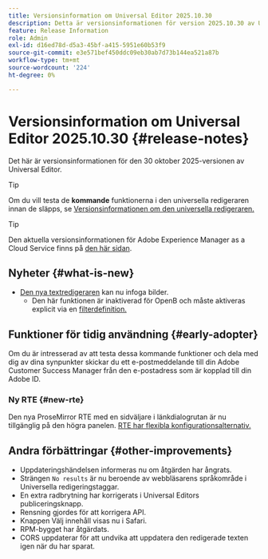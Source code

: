 ```yaml
---
title: Versionsinformation om Universal Editor 2025.10.30
description: Detta är versionsinformationen för version 2025.10.30 av Universal Editor.
feature: Release Information
role: Admin
exl-id: d16ed78d-d5a3-45bf-a415-5951e60b53f9
source-git-commit: e3e571bef450ddc09eb30ab7d73b144ea521a87b
workflow-type: tm+mt
source-wordcount: '224'
ht-degree: 0%

---
```



# Versionsinformation om Universal Editor 2025.10.30 {#release-notes}

Det här är versionsinformationen för den 30 oktober 2025-versionen av Universal Editor.

>[!TIP]
>
>Om du vill testa de **kommande** funktionerna i den universella redigeraren innan de släpps, se [Versionsinformationen om den universella redigeraren.](/help/release-notes/universal-editor/preview.md)

>[!TIP]
>
>Den aktuella versionsinformationen för Adobe Experience Manager as a Cloud Service finns på [den här sidan](/help/release-notes/release-notes-cloud/release-notes-current.md).

## Nyheter {#what-is-new}

* [Den nya textredigeraren](#new-rte) kan nu infoga bilder.
   * Den här funktionen är inaktiverad för OpenB och måste aktiveras explicit via en [filterdefinition.](/help/implementing/universal-editor/configure-rte.md#toolbar)

## Funktioner för tidig användning {#early-adopter}

Om du är intresserad av att testa dessa kommande funktioner och dela med dig av dina synpunkter skickar du ett e-postmeddelande till din Adobe Customer Success Manager från den e-postadress som är kopplad till din Adobe ID.

### Ny RTE {#new-rte}

Den nya ProseMirror RTE med en sidväljare i länkdialogrutan är nu tillgänglig på den högra panelen. [RTE har flexibla konfigurationsalternativ.](/help/implementing/universal-editor/configure-rte.md)

## Andra förbättringar {#other-improvements}

* Uppdateringshändelsen informeras nu om åtgärden har ångrats.
* Strängen `No results` är nu beroende av webbläsarens språkområde i Universella redigeringstaggar.
* En extra radbrytning har korrigerats i Universal Editors publiceringsknapp.
* Rensning gjordes för att korrigera API.
* Knappen Välj innehåll visas nu i Safari.
* RPM-bygget har åtgärdats.
* CORS uppdaterar för att undvika att uppdatera den redigerade texten igen när du har sparat.
